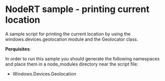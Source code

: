 NodeRT sample - printing current location
=========================================

A sample script for printing the current location by using the windows.devices.geolocation module and the Geolocator class.

**Perquisites**:

In order to run this sample you should generate the following namespaces and place them in a node_modules directory near the script file:
* Windows.Devices.Geolocation